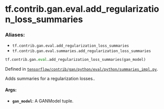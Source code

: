 <div itemscope itemtype="http://developers.google.com/ReferenceObject">
<meta itemprop="name" content="tf.contrib.gan.eval.add_regularization_loss_summaries" />
<meta itemprop="path" content="Stable" />
</div>

# tf.contrib.gan.eval.add_regularization_loss_summaries

### Aliases:

* `tf.contrib.gan.eval.add_regularization_loss_summaries`
* `tf.contrib.gan.eval.summaries.add_regularization_loss_summaries`

``` python
tf.contrib.gan.eval.add_regularization_loss_summaries(gan_model)
```



Defined in [`tensorflow/contrib/gan/python/eval/python/summaries_impl.py`](/code/stable/tensorflow/contrib/gan/python/eval/python/summaries_impl.py).

Adds summaries for a regularization losses..

#### Args:

* <b>`gan_model`</b>: A GANModel tuple.